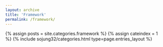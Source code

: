 ```yaml
---
layout: archive
title: 'Framework'
permalink: /framework/
---
```


{% assign posts = site.categories.framework %}
{% assign cateindex = 1 %}
{% include sojung32/categories.html type=page.entries_layout %} 